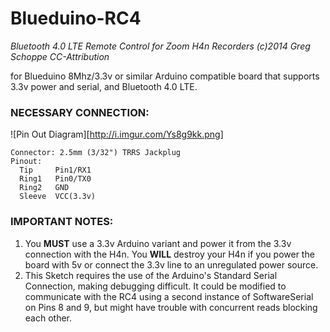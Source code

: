 # Blueduino-RC4
*Bluetooth 4.0 LTE Remote Control for Zoom H4n Recorders*
*(c)2014 Greg Schoppe CC-Attribution*
        
for Blueduino 8Mhz/3.3v or similar Arduino compatible
board that supports 3.3v power and serial,
and Bluetooth 4.0 LTE.
  
### NECESSARY CONNECTION:
![Pin Out Diagram][http://i.imgur.com/Ys8g9kk.png]

    Connector: 2.5mm (3/32") TRRS Jackplug
    Pinout:
      Tip     Pin1/RX1
      Ring1   Pin0/TX0
      Ring2   GND
      Sleeve  VCC(3.3v)

### IMPORTANT NOTES:
1. You **MUST** use a 3.3v Arduino variant and power it from the 3.3v connection with the H4n.  You **WILL** destroy your H4n if you power the board with 5v or connect the 3.3v line to an unregulated power source.
2. This Sketch requires the use of the Arduino's Standard Serial Connection, making debugging difficult.  It could be modified to communicate with the RC4 using a second instance of SoftwareSerial on Pins 8 and 9, but might have trouble with concurrent reads blocking each other.